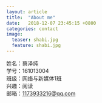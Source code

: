 ```yaml
---
layout: article
title:  "About me"
date:   2018-12-07 23:45:15 +0800
categories: contact
image:
  teaser: shabi.jpg
  feature: shabi.jpg
---
```


姓名：蔡泽纯<br>
学号：161013004<br>
班级：网络与新媒体1班<br>
兴趣：阅读<br>
邮箱：1173933216@qq.com<br>
